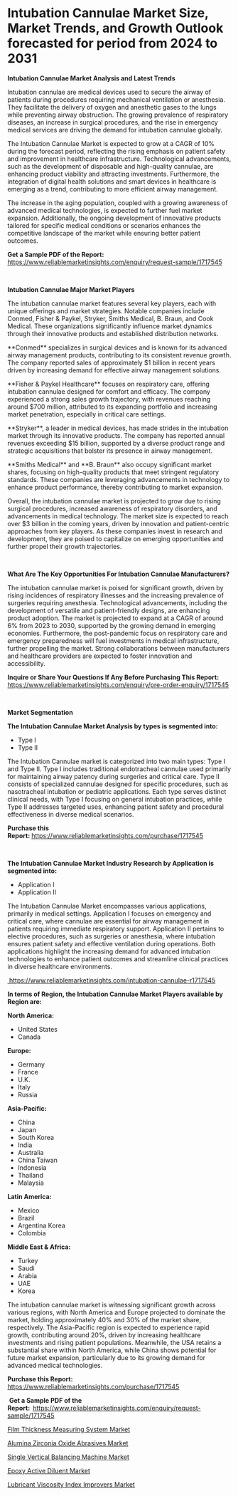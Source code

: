 <p><h1>Intubation Cannulae Market Size, Market Trends, and Growth Outlook forecasted for period from 2024 to 2031</h1></p><p><strong>Intubation Cannulae Market Analysis and Latest Trends</strong></p>
<p><p>Intubation cannulae are medical devices used to secure the airway of patients during procedures requiring mechanical ventilation or anesthesia. They facilitate the delivery of oxygen and anesthetic gases to the lungs while preventing airway obstruction. The growing prevalence of respiratory diseases, an increase in surgical procedures, and the rise in emergency medical services are driving the demand for intubation cannulae globally.</p><p>The Intubation Cannulae Market is expected to grow at a CAGR of 10% during the forecast period, reflecting the rising emphasis on patient safety and improvement in healthcare infrastructure. Technological advancements, such as the development of disposable and high-quality cannulae, are enhancing product viability and attracting investments. Furthermore, the integration of digital health solutions and smart devices in healthcare is emerging as a trend, contributing to more efficient airway management.</p><p>The increase in the aging population, coupled with a growing awareness of advanced medical technologies, is expected to further fuel market expansion. Additionally, the ongoing development of innovative products tailored for specific medical conditions or scenarios enhances the competitive landscape of the market while ensuring better patient outcomes.</p></p>
<p><strong>Get a Sample PDF of the Report:&nbsp;</strong> <a href="https://www.reliablemarketinsights.com/enquiry/request-sample/1717545?utm_campaign=1264&utm_medium=2&utm_source=Github&utm_content=ia&utm_term=14102024&utm_id=intubation-cannulae">https://www.reliablemarketinsights.com/enquiry/request-sample/1717545</a></p>
<p>&nbsp;</p>
<p><strong>Intubation Cannulae Major Market Players</strong></p>
<p><p>The intubation cannulae market features several key players, each with unique offerings and market strategies. Notable companies include Conmed, Fisher & Paykel, Stryker, Smiths Medical, B. Braun, and Cook Medical. These organizations significantly influence market dynamics through their innovative products and established distribution networks.</p><p>**Conmed** specializes in surgical devices and is known for its advanced airway management products, contributing to its consistent revenue growth. The company reported sales of approximately $1 billion in recent years driven by increasing demand for effective airway management solutions.</p><p>**Fisher & Paykel Healthcare** focuses on respiratory care, offering intubation cannulae designed for comfort and efficacy. The company experienced a strong sales growth trajectory, with revenues reaching around $700 million, attributed to its expanding portfolio and increasing market penetration, especially in critical care settings.</p><p>**Stryker**, a leader in medical devices, has made strides in the intubation market through its innovative products. The company has reported annual revenues exceeding $15 billion, supported by a diverse product range and strategic acquisitions that bolster its presence in airway management.</p><p>**Smiths Medical** and **B. Braun** also occupy significant market shares, focusing on high-quality products that meet stringent regulatory standards. These companies are leveraging advancements in technology to enhance product performance, thereby contributing to market expansion.</p><p>Overall, the intubation cannulae market is projected to grow due to rising surgical procedures, increased awareness of respiratory disorders, and advancements in medical technology. The market size is expected to reach over $3 billion in the coming years, driven by innovation and patient-centric approaches from key players. As these companies invest in research and development, they are poised to capitalize on emerging opportunities and further propel their growth trajectories.</p></p>
<p>&nbsp;</p>
<p><strong>What Are The Key Opportunities For Intubation Cannulae Manufacturers?</strong></p>
<p><p>The intubation cannulae market is poised for significant growth, driven by rising incidences of respiratory illnesses and the increasing prevalence of surgeries requiring anesthesia. Technological advancements, including the development of versatile and patient-friendly designs, are enhancing product adoption. The market is projected to expand at a CAGR of around 6% from 2023 to 2030, supported by the growing demand in emerging economies. Furthermore, the post-pandemic focus on respiratory care and emergency preparedness will fuel investments in medical infrastructure, further propelling the market. Strong collaborations between manufacturers and healthcare providers are expected to foster innovation and accessibility.</p></p>
<p><strong>Inquire or Share Your Questions If Any Before Purchasing This Report:</strong> <a href="https://www.reliablemarketinsights.com/enquiry/pre-order-enquiry/1717545?utm_campaign=1264&utm_medium=2&utm_source=Github&utm_content=ia&utm_term=14102024&utm_id=intubation-cannulae">https://www.reliablemarketinsights.com/enquiry/pre-order-enquiry/1717545</a></p>
<p>&nbsp;</p>
<p><strong>Market Segmentation</strong></p>
<p><strong>The Intubation Cannulae Market Analysis by types is segmented into:</strong></p>
<p><ul><li>Type I</li><li>Type II</li></ul></p>
<p><p>The Intubation Cannulae market is categorized into two main types: Type I and Type II. Type I includes traditional endotracheal cannulae used primarily for maintaining airway patency during surgeries and critical care. Type II consists of specialized cannulae designed for specific procedures, such as nasotracheal intubation or pediatric applications. Each type serves distinct clinical needs, with Type I focusing on general intubation practices, while Type II addresses targeted uses, enhancing patient safety and procedural effectiveness in diverse medical scenarios.</p></p>
<p><strong>Purchase this Report:&nbsp;</strong><a href="https://www.reliablemarketinsights.com/purchase/1717545?utm_campaign=1264&utm_medium=2&utm_source=Github&utm_content=ia&utm_term=14102024&utm_id=intubation-cannulae">https://www.reliablemarketinsights.com/purchase/1717545</a></p>
<p>&nbsp;</p>
<p><strong>The Intubation Cannulae Market Industry Research by Application is segmented into:</strong></p>
<p><ul><li>Application I</li><li>Application II</li></ul></p>
<p><p>The Intubation Cannulae Market encompasses various applications, primarily in medical settings. Application I focuses on emergency and critical care, where cannulae are essential for airway management in patients requiring immediate respiratory support. Application II pertains to elective procedures, such as surgeries or anesthesia, where intubation ensures patient safety and effective ventilation during operations. Both applications highlight the increasing demand for advanced intubation technologies to enhance patient outcomes and streamline clinical practices in diverse healthcare environments.</p></p>
<p><a href="https://www.reliablemarketinsights.com/intubation-cannulae-r1717545?utm_campaign=1264&utm_medium=2&utm_source=Github&utm_content=ia&utm_term=14102024&utm_id=intubation-cannulae">&nbsp;https://www.reliablemarketinsights.com/intubation-cannulae-r1717545</a></p>
<p><strong>In terms of Region, the Intubation Cannulae Market Players available by Region are:</strong></p>
<p>
    <p> <strong> North America: </strong>
        <ul>
            <li>United States</li>
            <li>Canada</li>
        </ul>
        </p> 
    <p> <strong> Europe: </strong>
        <ul>
            <li>Germany</li>
            <li>France</li>
            <li>U.K.</li>
            <li>Italy</li>
            <li>Russia</li>
        </ul>
        </p> 
    <p> <strong> Asia-Pacific: </strong>
        <ul>
            <li>China</li>
            <li>Japan</li>
            <li>South Korea</li>
            <li>India</li>
            <li>Australia</li>
            <li>China Taiwan</li>
            <li>Indonesia</li>
            <li>Thailand</li>
            <li>Malaysia</li>
        </ul>
        </p> 
    <p> <strong> Latin America: </strong>
        <ul>
            <li>Mexico</li>
            <li>Brazil</li>
            <li>Argentina Korea</li>
            <li>Colombia</li>
        </ul>
        </p> 
    <p> <strong> Middle East & Africa: </strong>
        <ul>
            <li>Turkey</li>
            <li>Saudi</li>
            <li>Arabia</li>
            <li>UAE</li>
            <li>Korea</li>
        </ul>
    </p>
    </p>
<p><p>The intubation cannulae market is witnessing significant growth across various regions, with North America and Europe projected to dominate the market, holding approximately 40% and 30% of the market share, respectively. The Asia-Pacific region is expected to experience rapid growth, contributing around 20%, driven by increasing healthcare investments and rising patient populations. Meanwhile, the USA retains a substantial share within North America, while China shows potential for future market expansion, particularly due to its growing demand for advanced medical technologies.</p></p>
<p><strong>Purchase this Report: </strong><a href="https://www.reliablemarketinsights.com/purchase/1717545?utm_campaign=1264&utm_medium=2&utm_source=Github&utm_content=ia&utm_term=14102024&utm_id=intubation-cannulae">https://www.reliablemarketinsights.com/purchase/1717545</a></p>
<p>&nbsp;<strong>Get a Sample PDF of the Report:&nbsp;&nbsp;</strong><a href="https://www.reliablemarketinsights.com/enquiry/request-sample/1717545?utm_campaign=1264&utm_medium=2&utm_source=Github&utm_content=ia&utm_term=14102024&utm_id=intubation-cannulae">https://www.reliablemarketinsights.com/enquiry/request-sample/1717545</a></p>
<p><strong></strong></p>
<p><p><a href="https://www.linkedin.com/pulse/film-thickness-measuring-system-mosaic-piecing-together-global-eh7tc?trk=public_post_embed_feed-article-content&utm_campaign=1264&utm_medium=2&utm_source=Github&utm_content=ia&utm_term=14102024&utm_id=intubation-cannulae">Film Thickness Measuring System Market</a></p><p><a href="https://www.linkedin.com/pulse/alumina-zirconia-oxide-abrasives-market-growth-segmentation-7lkde?utm_campaign=1264&utm_medium=2&utm_source=Github&utm_content=ia&utm_term=14102024&utm_id=intubation-cannulae">Alumina Zirconia Oxide Abrasives Market</a></p><p><a href="https://www.linkedin.com/pulse/insights-single-vertical-balancing-machine-market-size-which-8exec?trk=public_post_embed_feed-article-content&utm_campaign=1264&utm_medium=2&utm_source=Github&utm_content=ia&utm_term=14102024&utm_id=intubation-cannulae">Single Vertical Balancing Machine Market</a></p><p><a href="https://www.linkedin.com/pulse/epoxy-active-diluent-landscape-product-spectrum-market-trajectories-cl7of?utm_campaign=1264&utm_medium=2&utm_source=Github&utm_content=ia&utm_term=14102024&utm_id=intubation-cannulae">Epoxy Active Diluent Market</a></p><p><a href="https://www.linkedin.com/pulse/lubricant-viscosity-index-improvers-market-size-growth-trends-t4auc?trk=public_post_embed_feed-article-content&utm_campaign=1264&utm_medium=2&utm_source=Github&utm_content=ia&utm_term=14102024&utm_id=intubation-cannulae">Lubricant Viscosity Index Improvers Market</a></p></p>